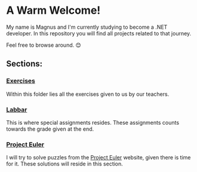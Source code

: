 # A Warm Welcome!
My name is Magnus and I'm currently studying to become a .NET developer. In this repository you will find all projects related to that journey. 

Feel free to browse around. 😊

## Sections:

### [Exercises](https://github.com/Kavency/ITHS_Projects/tree/Release/Exercises)
Within this folder lies all the exercises given to us by our teachers.

### [Labbar](https://github.com/Kavency/ITHS_Projects/tree/Release/Labbar)

This is where special assignments resides. These assignments counts towards the grade given at the end.

### [Project Euler](https://github.com/Kavency/ITHS_Projects/tree/Release/ProjectEuler)

I will try to solve puzzles from the [Project Euler](https://projecteuler.net/archives) website, given there is time for it. These solutions will reside in this section.
